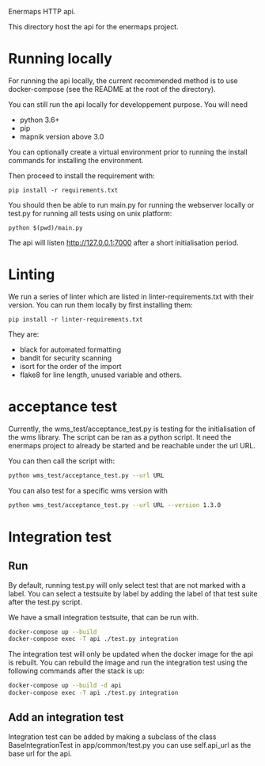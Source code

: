 Enermaps HTTP api.

This directory host the api for the enermaps project.

# Running locally

For running the api locally, the current recommended method
is to use docker-compose (see the README at the root of the directory).

You can still run the api locally for developpement purpose. You will need

* python 3.6+
* pip
* mapnik version above 3.0

You can optionally create a virtual environment prior to running the install commands for installing the environment.

Then proceed to install the requirement with:

```
pip install -r requirements.txt
```

You should then be able to run main.py for running the webserver locally or test.py for running all tests using on unix platform:

```
python $(pwd)/main.py
```
The api will listen http://127.0.0.1:7000 after a short initialisation period.

# Linting

We run a series of linter which are listed in linter-requirements.txt with their version.
You can run them locally by first installing them:

```
pip install -r linter-requirements.txt
```
They are:

* black for automated formatting
* bandit for security scanning
* isort for the order of the import
* flake8 for line length, unused variable and others.

# acceptance test

Currently, the wms_test/acceptance_test.py is testing for the initialisation of the wms library.
The script can be ran as a python script. It need the enermaps project to already be started and be reachable
under the url URL.

You can then call the script with:

```sh
python wms_test/acceptance_test.py --url URL
```

You can also test for a specific wms version with

```sh
python wms_test/acceptance_test.py --url URL --version 1.3.0
```

# Integration test

## Run

By default, running test.py will only select test that are not marked with
a label. You can select a testsuite by label by adding the label of that test suite
after the test.py script.

We have a small integration testsuite, that can be run with.


```sh
docker-compose up --build
docker-compose exec -T api ./test.py integration
```

The integration test will only be updated when the docker image for the api is rebuilt.
You can rebuild the image and run the integration test using the following commands after the stack is up:

```sh
docker-compose up --build -d api
docker-compose exec -T api ./test.py integration
```

## Add an integration test
Integration test can be added by making a subclass of the class BaseIntegrationTest in app/common/test.py you can use self.api_url as the base url for the api.
